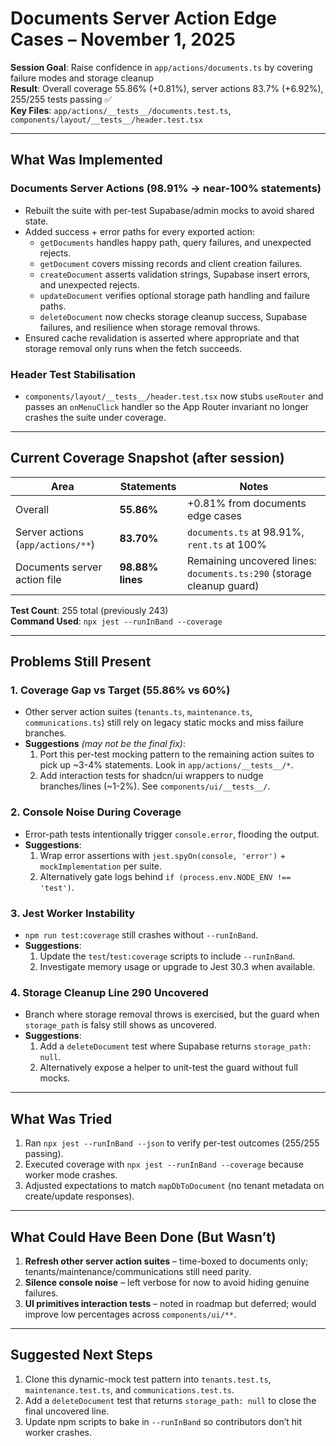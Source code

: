 # Documents Server Action Edge Cases – November 1, 2025

**Session Goal**: Raise confidence in `app/actions/documents.ts` by covering failure modes and storage cleanup  
**Result**: Overall coverage 55.86% (+0.81%), server actions 83.7% (+6.92%), 255/255 tests passing ✅  
**Key Files**: `app/actions/__tests__/documents.test.ts`, `components/layout/__tests__/header.test.tsx`

---

## What Was Implemented

### Documents Server Actions (98.91% → near-100% statements)
- Rebuilt the suite with per-test Supabase/admin mocks to avoid shared state.
- Added success + error paths for every exported action:
  - `getDocuments` handles happy path, query failures, and unexpected rejects.
  - `getDocument` covers missing records and client creation failures.
  - `createDocument` asserts validation strings, Supabase insert errors, and unexpected rejects.
  - `updateDocument` verifies optional storage path handling and failure paths.
  - `deleteDocument` now checks storage cleanup success, Supabase failures, and resilience when storage removal throws.
- Ensured cache revalidation is asserted where appropriate and that storage removal only runs when the fetch succeeds.

### Header Test Stabilisation
- `components/layout/__tests__/header.test.tsx` now stubs `useRouter` and passes an `onMenuClick` handler so the App Router invariant no longer crashes the suite under coverage.

---

## Current Coverage Snapshot (after session)

| Area | Statements | Notes |
|------|------------|-------|
| Overall | **55.86%** | +0.81% from documents edge cases |
| Server actions (`app/actions/**`) | **83.70%** | `documents.ts` at 98.91%, `rent.ts` at 100% |
| Documents server action file | **98.88% lines** | Remaining uncovered lines: `documents.ts:290` (storage cleanup guard) |

**Test Count**: 255 total (previously 243)  
**Command Used**: `npx jest --runInBand --coverage`

---

## Problems Still Present

### 1. Coverage Gap vs Target (55.86% vs 60%)
- Other server action suites (`tenants.ts`, `maintenance.ts`, `communications.ts`) still rely on legacy static mocks and miss failure branches.
- **Suggestions** *(may not be the final fix)*:
  1. Port this per-test mocking pattern to the remaining action suites to pick up ~3-4% statements. Look in `app/actions/__tests__/*`.
  2. Add interaction tests for shadcn/ui wrappers to nudge branches/lines (~1-2%). See `components/ui/__tests__/`.

### 2. Console Noise During Coverage
- Error-path tests intentionally trigger `console.error`, flooding the output.
- **Suggestions**:
  1. Wrap error assertions with `jest.spyOn(console, 'error')` + `mockImplementation` per suite.
  2. Alternatively gate logs behind `if (process.env.NODE_ENV !== 'test')`.

### 3. Jest Worker Instability
- `npm run test:coverage` still crashes without `--runInBand`.
- **Suggestions**:
  1. Update the `test`/`test:coverage` scripts to include `--runInBand`.
  2. Investigate memory usage or upgrade to Jest 30.3 when available.

### 4. Storage Cleanup Line 290 Uncovered
- Branch where storage removal throws is exercised, but the guard when `storage_path` is falsy still shows as uncovered.
- **Suggestions**:
  1. Add a `deleteDocument` test where Supabase returns `storage_path: null`.
  2. Alternatively expose a helper to unit-test the guard without full mocks.

---

## What Was Tried

1. Ran `npx jest --runInBand --json` to verify per-test outcomes (255/255 passing).
2. Executed coverage with `npx jest --runInBand --coverage` because worker mode crashes.
3. Adjusted expectations to match `mapDbToDocument` (no tenant metadata on create/update responses).

---

## What Could Have Been Done (But Wasn’t)

1. **Refresh other server action suites** – time-boxed to documents only; tenants/maintenance/communications still need parity.
2. **Silence console noise** – left verbose for now to avoid hiding genuine failures.
3. **UI primitives interaction tests** – noted in roadmap but deferred; would improve low percentages across `components/ui/**`.

---

## Suggested Next Steps

1. Clone this dynamic-mock test pattern into `tenants.test.ts`, `maintenance.test.ts`, and `communications.test.ts`.
2. Add a `deleteDocument` test that returns `storage_path: null` to close the final uncovered line.
3. Update npm scripts to bake in `--runInBand` so contributors don’t hit worker crashes.
